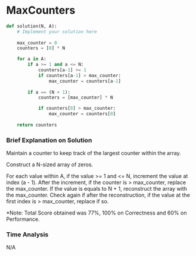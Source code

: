 # MaxCounters
```python
def solution(N, A):
    # Implement your solution here
    
    max_counter = 0
    counters = [0] * N

    for a in A:
        if a >= 1 and a <= N:
            counters[a-1] += 1
            if counters[a-1] > max_counter:
                max_counter = counters[a-1]
        
        if a == (N + 1):
            counters = [max_counter] * N

            if counters[0] > max_counter:
                max_counter = counters[0]
    
    return counters
```

### Brief Explanation on Solution
Maintain a counter to keep track of the largest counter within the array. 

Construct a N-sized array of zeros. 

For each value within A, if the value >= 1 and <= N, increment the value at index (a - 1). After the increment, if the counter is > max_counter, replace the max_counter. If the value is equals to N + 1, reconstruct the array with the max_counter. Check again if after the reconstruction, if the value at the first index is > max_counter, replace if so. 

*Note: Total Score obtained was 77%, 100% on Correctness and 60% on Performance. 

### Time Analysis
N/A
